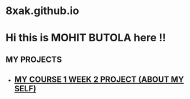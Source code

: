 # 8xak.github.io
<h1>Hi this is MOHIT BUTOLA here !!</h1>
<html>
<h2>MY PROJECTS</h2>
<ul>
    <li><a href="https://8xak.github.io/myproject/course1finalproject.html"><h2>MY COURSE 1 WEEK 2 PROJECT (ABOUT MY SELF)<h2></a></li>
</ul>
</html>
